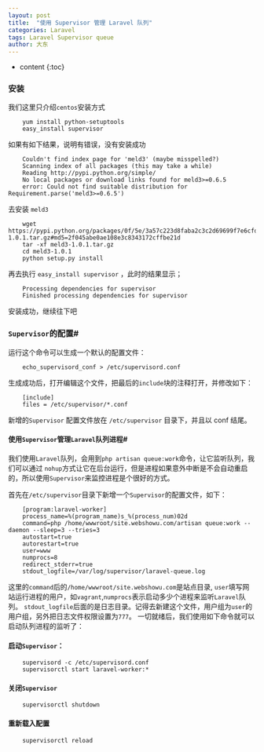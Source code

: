 ```yaml
---
layout: post
title:  "使用 Supervisor 管理 Laravel 队列"
categories: Laravel
tags: Laravel Supervisor queue
author: 大东
---
```


* content
{:toc}


### 安装
我们这里只介绍`centos`安装方式

```
    yum install python-setuptools
    easy_install supervisor
```
如果有如下结果，说明有错误，没有安装成功
``` 
    Couldn't find index page for 'meld3' (maybe misspelled?)
    Scanning index of all packages (this may take a while)
    Reading http://pypi.python.org/simple/
    No local packages or download links found for meld3>=0.6.5
    error: Could not find suitable distribution for Requirement.parse('meld3>=0.6.5')
```
去安装 `meld3` 
``` 
    wget https://pypi.python.org/packages/0f/5e/3a57c223d8faba2c3c2d69699f7e6cfdd1e5cc31e79cdd0dd48d44580b50/meld3-1.0.1.tar.gz#md5=2f045abe0ae108e3c8343172cffbe21d
    tar -xf meld3-1.0.1.tar.gz
    cd meld3-1.0.1
    python setup.py install
```
再去执行 `easy_install supervisor` ，此时的结果显示；
``` 
    Processing dependencies for supervisor
    Finished processing dependencies for supervisor
```
安装成功，继续往下吧

### `Supervisor`的配置#

运行这个命令可以生成一个默认的配置文件：
```
    echo_supervisord_conf > /etc/supervisord.conf
```
生成成功后，打开编辑这个文件，把最后的`include`块的注释打开，并修改如下：
```
    [include]
    files = /etc/supervisor/*.conf
```
新增的`Supervisor` 配置文件放在 `/etc/supervisor` 目录下，并且以 conf 结尾。


#### 使用`Supervisor`管理`Laravel`队列进程#

我们使用`Laravel`队列，会用到`php artisan queue:work`命令，让它监听队列，我们可以通过 `nohup`方式让它在后台运行，但是进程如果意外中断是不会自动重启的，所以使用`Supervisor`来监控进程是个很好的方式。

首先在`/etc/supervisor`目录下新增一个`Supervisor`的配置文件，如下：





```
    [program:laravel-worker]
    process_name=%(program_name)s_%(process_num)02d
    command=php /home/wwwroot/site.webshowu.com/artisan queue:work --daemon --sleep=3 --tries=3
    autostart=true
    autorestart=true
    user=www
    numprocs=8
    redirect_stderr=true
    stdout_logfile=/var/log/supervisor/laravel-queue.log

```
这里的`command`后的`/home/wwwroot/site.webshowu.com`是站点目录,
`user`填写网站运行进程的用户，如`vagrant`,`numprocs`表示启动多少个进程来监听`Laravel`队列。
`stdout_logfile`后面的是日志目录。记得去新建这个文件，用户组为`user`的用户组，另外把日志文件权限设置为`777`。
一切就绪后，我们使用如下命令就可以启动队列进程的监听了：

#### 启动`Supervisor`：
```
    supervisord -c /etc/supervisord.conf
    supervisorctl start laravel-worker:*
```
#### 关闭`Supervisor`

```
    supervisorctl shutdown
```
#### 重新载入配置
```
    supervisorctl reload

```
    